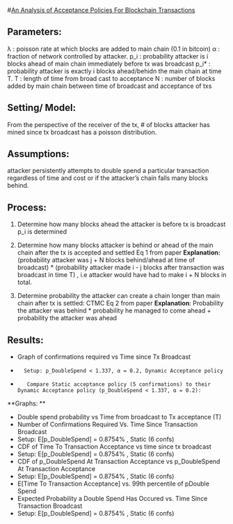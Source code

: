 #[An Analysis of Acceptance Policies For Blockchain Transactions](http://https://eprint.iacr.org/2018/040.pdf "An Analysis of Acceptance Policies For Blockchain Transactions")
## Parameters: 
λ  : poisson rate at which blocks are added to main chain (0.1 in bitcoin) 
α : fraction of network controlled by attacker. 
p_i : probability attacker is i blocks ahead of main chain immediately before tx was broadcast
p_i* : probability attacker is exactly i blocks ahead/behidn the main chain at time T. 
T : length of time from broad cast to acceptance 
N : number of blocks added by main chain between time of broadcast and acceptance of txs 

## Setting/ Model: 
From the perspective of the receiver of the tx, # of blocks attacker has mined since tx broadcast has a poisson distribution. 

## Assumptions: 
attacker persistently attempts to double spend a particular transaction regardless of time and cost or if the attacker’s chain falls many blocks behind.

## Process: 
1. Determine how many blocks ahead the attacker is before tx is
		broadcast p_i is determined 
2. Determine how many blocks attacker is behind or ahead of the main chain after the tx is accepted and settled
		Eq 1 from paper
**Explanation:** (probability attacker was j + N blocks behind/ahead at time of broadcast) * (probability attacker made i - j blocks after transaction was broadcast in time T) , i.e attacker would have had to make i + N blocks in total. 

3. Determine probability the attacker can create a chain longer than main chain after tx is settled: 
		CTMC 
		Eq 2 from paper
**Explanation**: Probability the attacker was behind * probability he managed to come ahead  + probability the attacker was ahead 

## Results: 
- Graph of confirmations required vs Time since Tx Broadcast
- 		Setup: p_DoubleSpend < 1.337, α = 0.2, Dynamic Acceptance policy
-		 Compare Static acceptance policy (5 confirmations) to their Dynamic Acceptance policy (p_DoubleSpend < 1.337, α = 0.2):
**Graphs: **
- Double spend probability vs Time from broadcast to Tx acceptance (T)
- Number of Confirmations Required Vs. Time Since Transaction Broadcast
- Setup: E[p_DoubleSpend] = 0.8754% , Static (6 confs)
- CDF of Time To Transaction Acceptance vs time since tx broadcast 
- Setup: E[p_DoubleSpend] = 0.8754% , Static (6 confs)
- CDF of p_DoubleSpend At Transaction Acceptance vs  p_DoubleSpend At Transaction Acceptance
- Setup: E[p_DoubleSpend] = 0.8754% , Static (6 confs)
-  E[Time To Transaction Acceptance] vs. 99th percentile of pDouble Spend
- Expected Probability a Double Spend Has Occured vs. Time Since Transaction Broadcast
- Setup: E[p_DoubleSpend] = 0.8754% , Static (6 confs)